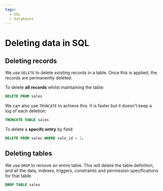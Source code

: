 ```yaml
---
tags:
  - SQL
  - databases
---
```


# Deleting data in SQL

## Deleting records

We use `DELETE` to delete existing records in a table. Once this is applied, the
records are permanently deleted.

To delete **all records** whilst maintaining the table:

```sql
DELETE FROM sales
```

We can also use `TRUNCATE` to achieve this. It is faster but it doesn't keep a
log of each deletion:

```sql
TRUNCATE TABLE sales
```

To delete a **specifc entry** by field:

```sql
DELETE FROM sales WHERE sale_id = 1;
```

## Deleting tables

We use `DROP` to remove an entire table. This will delete the table definition,
and all the data, indexes, triggers, constraints and permission specifications
for that table.

```sql
DROP TABLE sales
```
